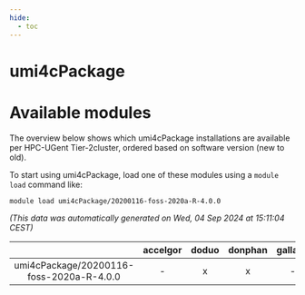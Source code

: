 ```yaml
---
hide:
  - toc
---
```


umi4cPackage
============

# Available modules


The overview below shows which umi4cPackage installations are available per HPC-UGent Tier-2cluster, ordered based on software version (new to old).

To start using umi4cPackage, load one of these modules using a `module load` command like:

```shell
module load umi4cPackage/20200116-foss-2020a-R-4.0.0
```

*(This data was automatically generated on Wed, 04 Sep 2024 at 15:11:04 CEST)*  

| |accelgor|doduo|donphan|gallade|joltik|shinx|skitty|
| :---: | :---: | :---: | :---: | :---: | :---: | :---: | :---: |
|umi4cPackage/20200116-foss-2020a-R-4.0.0|-|x|x|-|x|-|x|

